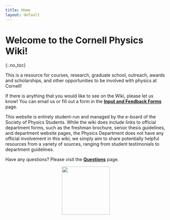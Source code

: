 ```yaml
---
title: Home
layout: default
---
```

<link rel="stylesheet" href="/main.css">

# Welcome to the Cornell Physics Wiki!
{:.no_toc}

This is a resource for courses, research, graduate school, outreach, awards and scholarships, and other opportunities to be involved with physics at Cornell!

If there is anything that you would like to see on the Wiki, please let us know! You can email us or fill out a form in the **[Input and Feedback Forms](/input_feedback/feedback_forms.html)** page.

This website is entirely student-run and managed by the e-board of the Society of Physics Students. While the wiki does include links to official department forms, such as the freshman brochure, senior thesis guidelines, and department website pages, the Physics Department does not have any official involvement in this wiki; we simply aim to share potentially helpful resources from a variety of sources, ranging from student testimonials to department guidelines.

Have any questions? Please visit the **[Questions](/questions.html)** page.

<img src="/imgs/sps-logo.jpeg" style="display:block; height:150px; margin-left:auto; margin-right:auto;">
